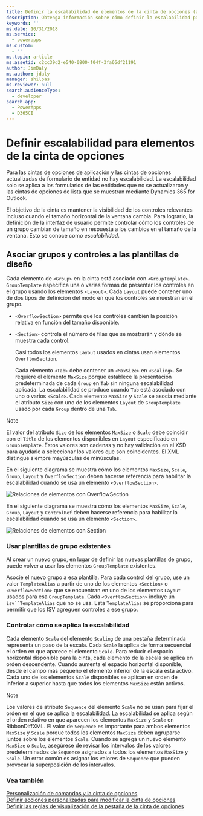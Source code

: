 ```yaml
---
title: Definir la escalabilidad de elementos de la cinta de opciones (aplicaciones basadas en modelos) | Microsoft Docs
description: Obtenga información sobre cómo definir la escalabilidad para los elementos de la cinta de opciones.
keywords: ''
ms.date: 10/31/2018
ms.service:
  - powerapps
ms.custom:
  - ''
ms.topic: article
ms.assetid: c2cc39d2-e540-0800-f04f-3fa66df21191
author: JimDaly
ms.author: jdaly
manager: shilpas
ms.reviewer: null
search.audienceType:
  - developer
search.app:
  - PowerApps
  - D365CE
---
```


# <a name="define-scaling-for-ribbon-elements"></a>Definir escalabilidad para elementos de la cinta de opciones

<!-- https://docs.microsoft.com/en-us/dynamics365/customer-engagement/developer/customize-dev/define-scaling-ribbon-elements -->

Para las cintas de opciones de aplicación y las cintas de opciones actualizadas de formulario de entidad no hay escalabilidad. La escalabilidad solo se aplica a los formularios de las entidades que no se actualizaron y las cintas de opciones de lista que se muestran mediante Dynamics 365 for Outlook.  
  
 El objetivo de la cinta es mantener la visibilidad de los controles relevantes incluso cuando el tamaño horizontal de la ventana cambia. Para lograrlo, la definición de la interfaz de usuario permite controlar cómo los controles de un grupo cambian de tamaño en respuesta a los cambios en el tamaño de la ventana. Esto se conoce como *escalabilidad*.  
  
## <a name="associate-groups-and-controls-to-layout-templates"></a>Asociar grupos y controles a las plantillas de diseño  
 Cada elemento de `<Group>` en la cinta está asociado con `<GroupTemplate>`. `GroupTemplate` especifica una o varias formas de presentar los controles en el grupo usando los elementos `<Layout>`. Cada `Layout` puede contener uno de dos tipos de definición del modo en que los controles se muestran en el grupo.  
  
- `<OverflowSection>` permite que los controles cambien la posición relativa en función del tamaño disponible.  
  
- `<Section>` controla el número de filas que se mostrarán y dónde se muestra cada control.  
  
  Casi todos los elementos `Layout` usados en cintas usan elementos `OverflowSection`.  
  
  Cada elemento `<Tab>` debe contener un `<MaxSize>` en `<Scaling>`. Se requiere el elemento `MaxSize` porque establece la presentación predeterminada de cada `Group` en `Tab` sin ninguna escalabilidad aplicada. La escalabilidad se produce cuando `Tab` está asociado con uno o varios `<Scale>`. Cada elemento `MaxSize` y `Scale` se asocia mediante el atributo `Size` con uno de los elementos `Layout` de `GroupTemplate` usado por cada `Group` dentro de una `Tab`.  
  
> [!NOTE]
>  El valor del atributo `Size` de los elementos `MaxSize` o `Scale` debe coincidir con el `Title` de los elementos disponibles en `Layout` especificado en `GroupTemplate`. Estos valores son cadenas y no hay validación en el XSD para ayudarle a seleccionar los valores que son coincidentes. El XML distingue siempre mayúsculas de minúsculas.  
  
 En el siguiente diagrama se muestra cómo los elementos `MaxSize`, `Scale`, `Group`, `Layout` y `OverflowSection` deben hacerse referencia para habilitar la escalabilidad cuando se usa un elemento `<OverflowSection>`.  
  
 ![Relaciones de elementos con OverflowSection](media/ribbon-ui-definition.png "Relaciones de elementos con OverflowSection")  
  
 En el siguiente diagrama se muestra cómo los elementos `MaxSize`, `Scale`, `Group`, `Layout` y `ControlRef` deben hacerse referencia para habilitar la escalabilidad cuando se usa un elemento `<Section>`.  
  
 ![Relaciones de elementos con Section](media/ui-definition.png "Relaciones de elementos con Section") 
  
### <a name="use-existing-group-templates"></a>Usar plantillas de grupo existentes  
 Al crear un nuevo grupo, en lugar de definir las nuevas plantillas de grupo, puede volver a usar los elementos `GroupTemplate` existentes.  
  
 Asocie el nuevo grupo a esa plantilla. Para cada control del grupo, use un valor `TemplateAlias` a partir de uno de los elementos `<Section>` o `<OverflowSection>` que se encuentran en uno de los elementos `Layout` usados para esa `GroupTemplate`. Cada `<OverflowSection>` incluye un `isv``TemplateAlias` que no se usa. Esta `TemplateAlias` se proporciona para permitir que los ISV agreguen controles a ese grupo.  
  
### <a name="control-how-scaling-is-applied"></a>Controlar cómo se aplica la escalabilidad  
 Cada elemento `Scale` del elemento `Scaling` de una pestaña determinada representa un paso de la escala. Cada `Scale` la aplica de forma secuencial el orden en que aparece el elemento `Scale`. Para reducir el espacio horizontal disponible para la cinta, cada elemento de la escala se aplica en orden descendente. Cuando aumenta el espacio horizontal disponible, desde el campo más pequeño el elemento inferior de la escala está activo. Cada uno de los elementos `Scale` disponibles se aplican en orden de inferior a superior hasta que todos los elementos `MaxSize` están activos.  
  
> [!NOTE]
>  Los valores de atributo `Sequence` del elemento `Scale` no se usan para fijar el orden en el que se aplica la escalabilidad. La escalabilidad se aplica según el orden relativo en que aparecen los elementos `MaxSize` y `Scale` en RibbonDiffXML. El valor de `Sequence` es importante para ambos elementos `MaxSize` y `Scale` porque todos los elementos `MaxSize` deben agruparse juntos sobre los elementos `Scale`. Cuando se agrega un nuevo elemento `MaxSize` o `Scale`, asegúrese de revisar los intervalos de los valores predeterminados de `Sequence` asignados a todos los elementos `MaxSize` y `Scale`. Un error común es asignar los valores de `Sequence` que pueden provocar la superposición de los intervalos.  
  
### <a name="see-also"></a>Vea también  
 [Personalización de comandos y la cinta de opciones](customize-commands-ribbon.md)   
 [Definir acciones personalizadas para modificar la cinta de opciones](define-custom-actions-modify-ribbon.md)   
 [Definir las reglas de visualización de la pestaña de la cinta de opciones](define-ribbon-tab-display-rules.md)
